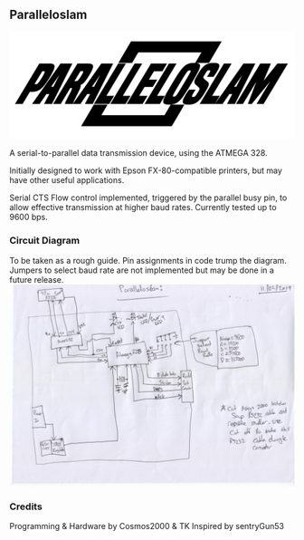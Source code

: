 ## Paralleloslam
![Image](https://github.com/whatuptkhere/paralleloslam/blob/master/paralleloslam.png?raw=true)

A serial-to-parallel data transmission device, using the ATMEGA 328. 

Initially designed to work with Epson FX-80-compatible printers, but may have other useful applications.

Serial CTS Flow control implemented, triggered by the parallel busy pin, to allow effective transmission at higher baud rates. Currently tested up to 9600 bps.  

### Circuit Diagram
To be taken as a rough guide. 
Pin assignments in code trump the diagram.
Jumpers to select baud rate are not implemented but may be done in a future release.
![Image](https://github.com/whatuptkhere/paralleloslam/blob/master/circuitdiagram.jpg)

### Credits
Programming & Hardware by Cosmos2000 & TK
Inspired by sentryGun53 
